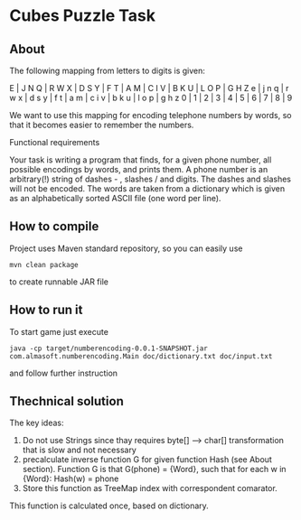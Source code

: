 Cubes Puzzle Task
=========================

About
--------------------

The following mapping from letters to digits is given:

E | J N Q | R W X | D S Y | F T | A M | C I V | B K U | L O P | G H Z
e | j n q | r w x | d s y | f t | a m | c i v | b k u | l o p | g h z
0 |   1   |   2   |   3   |  4  |  5  |   6   |   7   |   8   |   9

We want to use this mapping for encoding telephone numbers by words, so
that it becomes easier to remember the numbers.

Functional requirements

Your task is writing a program that finds, for a given phone number, all
possible encodings by words, and prints them. A phone number is an
arbitrary(!) string of dashes - , slashes / and digits. The dashes and
slashes will not be encoded. The words are taken from a dictionary which
is given as an alphabetically sorted ASCII file (one word per line).

How to compile
--------------------

Project uses Maven standard repository, so you can easily use 

    mvn clean package

to create runnable JAR file

How to run it
--------------------

To start game just execute 

    java -cp target/numberencoding-0.0.1-SNAPSHOT.jar com.almasoft.numberencoding.Main doc/dictionary.txt doc/input.txt

and follow further instruction

Thechnical solution
--------------------
The key ideas:
1) Do not use Strings since thay requires byte[] --> char[] transformation that is slow and not necessary
2) precalculate inverse function G for given function Hash (see About section). Function G is that
G(phone) = {Word}, such that for each w in {Word}: Hash(w) = phone
3) Store this function as TreeMap index with correspondent comarator.

This function is calculated once, based on dictionary. 
